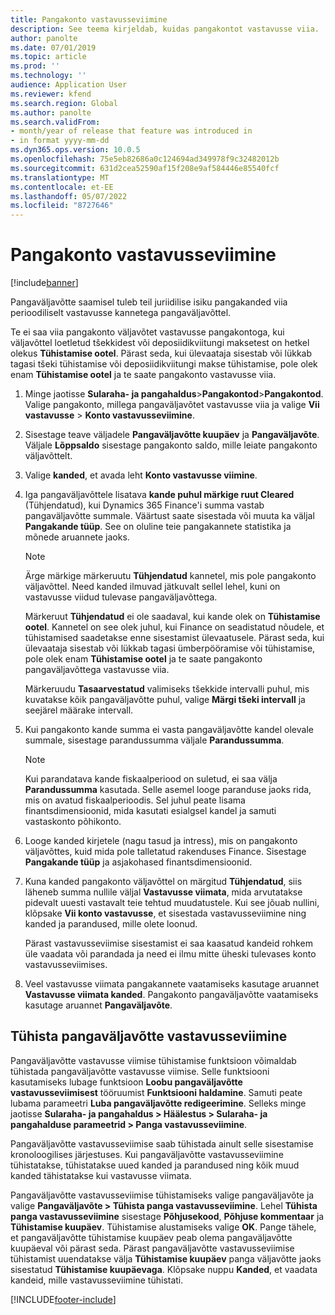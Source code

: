 ```yaml
---
title: Pangakonto vastavusseviimine
description: See teema kirjeldab, kuidas pangakontot vastavusse viia.
author: panolte
ms.date: 07/01/2019
ms.topic: article
ms.prod: ''
ms.technology: ''
audience: Application User
ms.reviewer: kfend
ms.search.region: Global
ms.author: panolte
ms.search.validFrom:
- month/year of release that feature was introduced in
- in format yyyy-mm-dd
ms.dyn365.ops.version: 10.0.5
ms.openlocfilehash: 75e5eb82686a0c124694ad349978f9c32482012b
ms.sourcegitcommit: 631d2cea52590af15f208e9af584446e85540fcf
ms.translationtype: MT
ms.contentlocale: et-EE
ms.lasthandoff: 05/07/2022
ms.locfileid: "8727646"
---
```

# <a name="reconcile-a-bank-account"></a>Pangakonto vastavusseviimine

[!include[banner](../includes/banner.md)]

Pangaväljavõtte saamisel tuleb teil juriidilise isiku pangakanded viia perioodiliselt vastavusse kannetega pangaväljavõttel.

Te ei saa viia pangakonto väljavõtet vastavusse pangakontoga, kui väljavõttel loetletud tšekkidest või deposiidikviitungi maksetest on hetkel olekus **Tühistamise ootel**. Pärast seda, kui ülevaataja sisestab või lükkab tagasi tšeki tühistamise või deposiidikviitungi makse tühistamise, pole olek enam **Tühistamise ootel** ja te saate pangakonto vastavusse viia.

1.  Minge jaotisse **Sularaha- ja pangahaldus**\>**Pangakontod**\>**Pangakontod**. Valige pangakonto, millega pangaväljavõtet vastavusse viia ja valige **Vii vastavusse** > **Konto vastavusseviimine**.

2.  Sisestage teave väljadele **Pangaväljavõtte kuupäev** ja **Pangaväljavõte**. Väljale **Lõppsaldo** sisestage pangakonto saldo, mille leiate pangakonto väljavõttelt.

3.  Valige **kanded**, et avada leht **Konto vastavusse viimine**.

4.  Iga pangaväljavõttele lisatava **kande puhul märkige ruut Cleared** (Tühjendatud), kui Dynamics 365 Finance'i summa vastab pangaväljavõtte summale. Väärtust saate sisestada või muuta ka väljal **Pangakande tüüp**. See on oluline teie pangakannete statistika ja mõnede aruannete jaoks.
    

    > [!NOTE]
    > <P>Ärge märkige märkeruutu <STRONG>Tühjendatud</STRONG> kannetel, mis pole pangakonto väljavõttel. Need kanded ilmuvad jätkuvalt sellel lehel, kuni on vastavusse viidud tulevase pangaväljavõttega.</P>
    > <P>Märkeruut <STRONG>Tühjendatud</STRONG> ei ole saadaval, kui kande olek on <STRONG>Tühistamise ootel</STRONG>. Kannetel on see olek juhul, kui Finance on seadistatud nõudele, et tühistamised saadetakse enne sisestamist ülevaatusele. Pärast seda, kui ülevaataja sisestab või lükkab tagasi ümberpööramise või tühistamise, pole olek enam <STRONG>Tühistamise ootel</STRONG> ja te saate pangakonto pangaväljavõttega vastavusse viia.</P>

    
    Märkeruudu **Tasaarvestatud** valimiseks tšekkide intervalli puhul, mis kuvatakse kõik pangaväljavõtte puhul, valige **Märgi tšeki intervall** ja seejärel määrake intervall.

5.  Kui pangakonto kande summa ei vasta pangaväljavõtte kandel olevale summale, sisestage parandussumma väljale **Parandussumma**.
    

    > [!NOTE]
    > <P>Kui parandatava kande fiskaalperiood on suletud, ei saa välja <STRONG>Parandussumma</STRONG> kasutada. Selle asemel looge paranduse jaoks rida, mis on avatud fiskaalperioodis. Sel juhul peate lisama finantsdimensioonid, mida kasutati esialgsel kandel ja samuti vastaskonto põhikonto.</P>



6.  Looge kanded kirjetele (nagu tasud ja intress), mis on pangakonto väljavõttes, kuid mida pole talletatud rakenduses Finance. Sisestage **Pangakande tüüp** ja asjakohased finantsdimensioonid.

7.  Kuna kanded pangakonto väljavõttel on märgitud **Tühjendatud**, siis läheneb summa nullile väljal **Vastavusse viimata**, mida arvutatakse pidevalt uuesti vastavalt teie tehtud muudatustele. Kui see jõuab nullini, klõpsake **Vii konto vastavusse**, et sisestada vastavusseviimine ning kanded ja parandused, mille olete loonud.
    
    Pärast vastavusseviimise sisestamist ei saa kaasatud kandeid rohkem üle vaadata või parandada ja need ei ilmu mitte üheski tulevases konto vastavusseviimises.

8.  Veel vastavusse viimata pangakannete vaatamiseks kasutage aruannet **Vastavusse viimata kanded**. Pangakonto pangaväljavõtte vaatamiseks kasutage aruannet **Pangaväljavõte**.

## <a name="cancel-bank-statement-reconciliation"></a>Tühista pangaväljavõtte vastavusseviimine 

Pangaväljavõtte vastavusse viimise tühistamise funktsioon võimaldab tühistada pangaväljavõtte vastavusse viimise. Selle funktsiooni kasutamiseks lubage funktsioon **Loobu pangaväljavõtte vastavusseviimisest** tööruumist **Funktsiooni haldamine**. Samuti peate lubama parameetri **Luba pangaväljavõtte redigeerimine**. Selleks minge jaotisse **Sularaha- ja pangahaldus > Häälestus > Sularaha- ja pangahalduse parameetrid > Panga vastavusseviimine**.
 
Pangaväljavõtte vastavusseviimise saab tühistada ainult selle sisestamise kronoloogilises järjestuses. Kui pangaväljavõtte vastavusseviimine tühistatakse, tühistatakse uued kanded ja parandused ning kõik muud kanded tähistatakse kui vastavusse viimata.
 
Pangaväljavõtte vastavusseviimise tühistamiseks valige pangaväljavõte ja valige **Pangaväljavõte > Tühista panga vastavusseviimine**. Lehel **Tühista panga vastavusseviimine** sisestage **Põhjusekood**, **Põhjuse kommentaar** ja **Tühistamise kuupäev**. Tühistamise alustamiseks valige **OK**. Pange tähele, et pangaväljavõtte tühistamise kuupäev peab olema pangaväljavõtte kuupäeval või pärast seda. Pärast pangaväljavõtte vastavusseviimise tühistamist uuendatakse välja **Tühistamise kuupäev** panga väljavõtte jaoks sisestatud **Tühistamise kuupäevaga**. Klõpsake nuppu **Kanded**, et vaadata kandeid, mille vastavusseviimine tühistati.


[!INCLUDE[footer-include](../../includes/footer-banner.md)]
